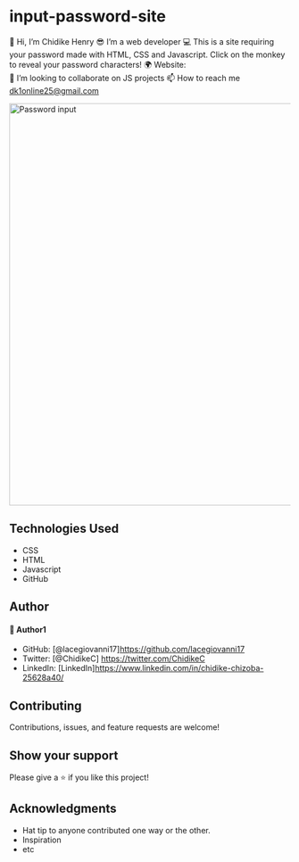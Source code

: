 # input-password-site
👋 Hi, I’m Chidike Henry 
😎 I’m a web developer 
💻 This is a site requiring your password made with HTML, CSS and Javascript. Click on the monkey to reveal your password characters!
🌍 Website:  
💞️ I’m looking to collaborate on JS projects 
📫 How to reach me dk1online25@gmail.com

<img width="721" alt="Password input" src="https://user-images.githubusercontent.com/30509335/189225702-4a038403-a8b3-46af-ad8b-73140c19d5d8.PNG">

## Technologies Used
* CSS
* HTML
* Javascript
* GitHub

## Author

#### 👤 Author1
- GitHub: [@lacegiovanni17]https://github.com/lacegiovanni17
- Twitter: [@ChidikeC] https://twitter.com/ChidikeC
- LinkedIn: [LinkedIn]https://www.linkedin.com/in/chidike-chizoba-25628a40/

## Contributing 
Contributions, issues, and feature requests are welcome!

## Show your support
Please give a ⭐️ if you like this project! 

## Acknowledgments
- Hat tip to anyone contributed one way or the other.
- Inspiration
- etc
